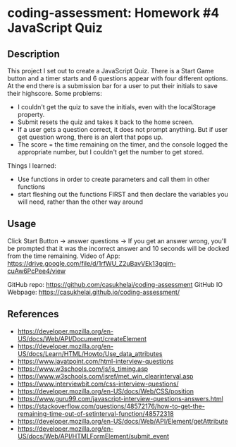 # coding-assessment: Homework #4 JavaScript Quiz

## Description
This project I set out to create a JavaScript Quiz. There is a Start Game button and a timer starts and 6 questions appear with four different options. At the end there is a submission bar for a user to put their initials to save their highscore. Some problems:
- I couldn't get the quiz to save the initials, even with the localStorage property.
- Submit resets the quiz and takes it back to the home screen.
- If a user gets a question correct, it does not prompt anything. But if user get question wrong, there is an alert that pops up.
- The score = the time remaining on the timer, and the console logged the appropriate number, but I couldn't get the number to get stored.

Things I learned:
- Use functions in order to create parameters and call them in other functions
- start fleshing out the functions FIRST and then declare the variables you will need, rather than the other way around

## Usage
Click Start Button -> answer questions -> If you get an answer wrong, you'll be prompted that it was the incorrect answer and 10 seconds will be docked from the time remaining.
Video of App: https://drive.google.com/file/d/1rfWU_Z2uBavVEk13gqjm-cuAw6PcPee4/view

GitHub repo: https://github.com/casukhelai/coding-assessment
GitHub IO Webpage: https://casukhelai.github.io/coding-assessment/

## References
- https://developer.mozilla.org/en-US/docs/Web/API/Document/createElement
- https://developer.mozilla.org/en-US/docs/Learn/HTML/Howto/Use_data_attributes
- https://www.javatpoint.com/html-interview-questions
- https://www.w3schools.com/js/js_timing.asp
- https://www.w3schools.com/jsref/met_win_clearinterval.asp
- https://www.interviewbit.com/css-interview-questions/
- https://developer.mozilla.org/en-US/docs/Web/CSS/position
- https://www.guru99.com/javascript-interview-questions-answers.html
- https://stackoverflow.com/questions/48572176/how-to-get-the-remaining-time-out-of-setinterval-function/48572318
- https://developer.mozilla.org/en-US/docs/Web/API/Element/getAttribute
- https://developer.mozilla.org/en-US/docs/Web/API/HTMLFormElement/submit_event
